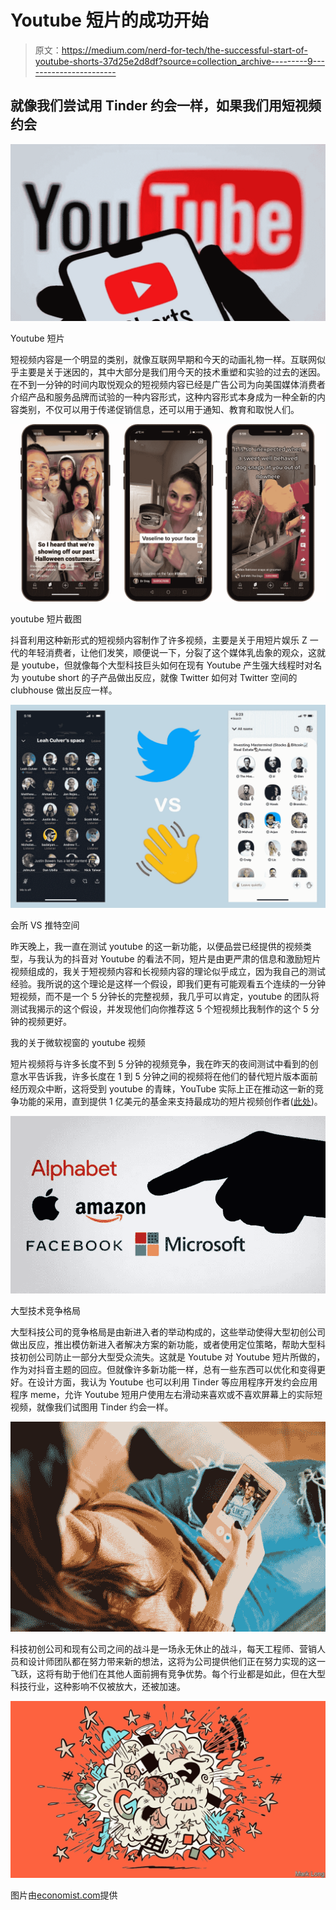 # Youtube 短片的成功开始

> 原文：<https://medium.com/nerd-for-tech/the-successful-start-of-youtube-shorts-37d25e2d8df?source=collection_archive---------9----------------------->

## 就像我们尝试用 Tinder 约会一样，如果我们用短视频约会

![](img/a6253dab5024b3236ed32dbd52f04467.png)

Youtube 短片

短视频内容是一个明显的类别，就像互联网早期和今天的动画礼物一样。互联网似乎主要是关于迷因的，其中大部分是我们用今天的技术重塑和实验的过去的迷因。在不到一分钟的时间内取悦观众的短视频内容已经是广告公司为向美国媒体消费者介绍产品和服务品牌而试验的一种内容形式，这种内容形式本身成为一种全新的内容类别，不仅可以用于传递促销信息，还可以用于通知、教育和取悦人们。

![](img/66ef93a45e1bc047bcf47752f4d08f9e.png)

youtube 短片截图

抖音利用这种新形式的短视频内容制作了许多视频，主要是关于用短片娱乐 Z 一代的年轻消费者，让他们发笑，顺便说一下，分裂了这个媒体乳齿象的观众，这就是 youtube，但就像每个大型科技巨头如何在现有 Youtube 产生强大线程时对名为 youtube short 的子产品做出反应，就像 Twitter 如何对 Twitter 空间的 clubhouse 做出反应一样。

![](img/80d64ca82f2d5146b8339140d7b4fe6a.png)

会所 VS 推特空间

昨天晚上，我一直在测试 youtube 的这一新功能，以便品尝已经提供的视频类型，与我认为的抖音对 Youtube 的看法不同，短片是由更严肃的信息和激励短片视频组成的，我关于短视频内容和长视频内容的理论似乎成立，因为我自己的测试经验。我所说的这个理论是这样一个假设，即我们更有可能观看五个连续的一分钟短视频，而不是一个 5 分钟长的完整视频，我几乎可以肯定，youtube 的团队将测试我揭示的这个假设，并发现他们向你推荐这 5 个短视频比我制作的这个 5 分钟的视频更好。

我的关于微软视窗的 youtube 视频

短片视频将与许多长度不到 5 分钟的视频竞争，我在昨天的夜间测试中看到的创意水平告诉我，许多长度在 1 到 5 分钟之间的视频将在他们的替代短片版本面前经历观众中断，这将受到 youtube 的青睐，YouTube 实际上正在推动这一新的竞争功能的采用，直到提供 1 亿美元的基金来支持最成功的短片视频创作者([此处](https://blog.youtube/news-and-events/introducing-youtube-shorts-fund/))。

![](img/263bdcb1d7cf30b6578daf37a11d3613.png)

大型技术竞争格局

大型科技公司的竞争格局是由新进入者的举动构成的，这些举动使得大型初创公司做出反应，推出模仿新进入者解决方案的新功能，或者使用定位策略，帮助大型科技初创公司防止一部分大型受众流失。这就是 Youtube 对 Youtube 短片所做的，作为对抖音主题的回应。但就像许多新功能一样，总有一些东西可以优化和变得更好。在设计方面，我认为 Youtube 也可以利用 Tinder 等应用程序开发约会应用程序 meme，允许 Youtube 短用户使用左右滑动来喜欢或不喜欢屏幕上的实际短视频，就像我们试图用 Tinder 约会一样。

![](img/413b4c0b1b084267dcca430cf85b54f4.png)

科技初创公司和现有公司之间的战斗是一场永无休止的战斗，每天工程师、营销人员和设计师团队都在努力带来新的想法，这将为公司提供他们正在努力实现的这一飞跃，这将有助于他们在其他人面前拥有竞争优势。每个行业都是如此，但在大型科技行业，这种影响不仅被放大，还被加速。

![](img/c41d54752e336feaaaccec13800be138.png)

图片由[economist.com](https://www.economist.com/leaders/2021/02/27/the-rules-of-the-tech-game-are-changing)提供